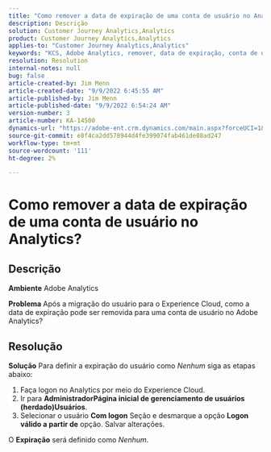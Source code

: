 ```yaml
---
title: "Como remover a data de expiração de uma conta de usuário no Analytics?"
description: Descrição
solution: Customer Journey Analytics,Analytics
product: Customer Journey Analytics,Analytics
applies-to: "Customer Journey Analytics,Analytics"
keywords: "KCS, Adobe Analytics, remover, data de expiração, conta de usuário, Gerenciamento de usuários do Analytics"
resolution: Resolution
internal-notes: null
bug: false
article-created-by: Jim Menn
article-created-date: "9/9/2022 6:45:55 AM"
article-published-by: Jim Menn
article-published-date: "9/9/2022 6:54:24 AM"
version-number: 3
article-number: KA-14500
dynamics-url: "https://adobe-ent.crm.dynamics.com/main.aspx?forceUCI=1&pagetype=entityrecord&etn=knowledgearticle&id=1876390b-0b30-ed11-9db1-0022480866ad"
source-git-commit: e8f4ca2dd578944d4fe399074fab461de88ad247
workflow-type: tm+mt
source-wordcount: '111'
ht-degree: 2%

---
```


# Como remover a data de expiração de uma conta de usuário no Analytics?

## Descrição


<b>Ambiente</b>
Adobe Analytics

<b>Problema</b>
Após a migração do usuário para o Experience Cloud, como a data de expiração pode ser removida para uma conta de usuário no Adobe Analytics?


## Resolução


<b>Solução</b>
Para definir a expiração do usuário como *Nenhum* siga as etapas abaixo:

1. Faça logon no Analytics por meio do Experience Cloud.
2. Ir para <b>Administrador</b><b>Página inicial de gerenciamento de usuários (herdado)</b><b>Usuários</b>.
3. Selecionar o usuário  <b>Com logon</b> Seção e desmarque a opção <b>Logon válido a partir de</b> opção. Salvar alterações.


O <b>Expiração</b> será definido como *Nenhum*.
